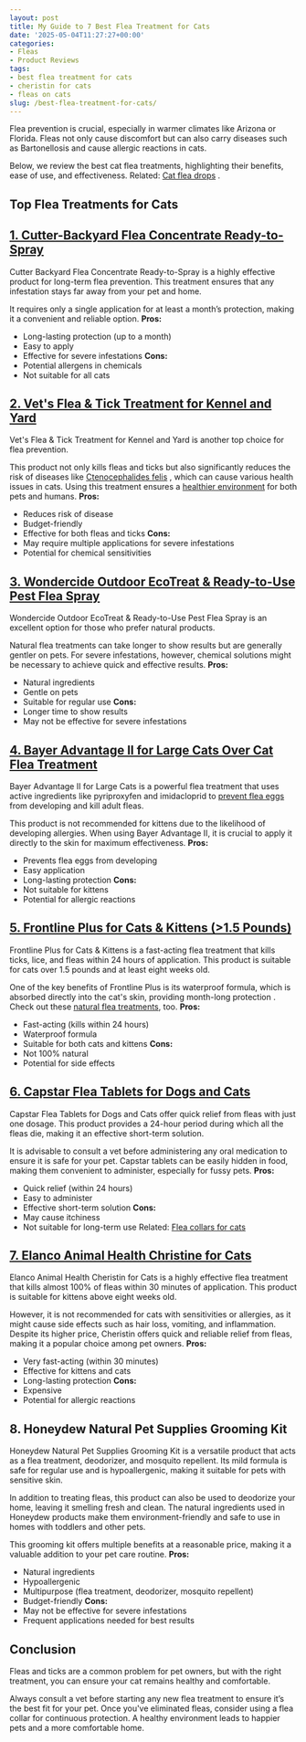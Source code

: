 ```yaml
---
layout: post
title: My Guide to 7 Best Flea Treatment for Cats
date: '2025-05-04T11:27:27+00:00'
categories:
- Fleas
- Product Reviews
tags:
- best flea treatment for cats
- cheristin for cats
- fleas on cats
slug: /best-flea-treatment-for-cats/
---
```


Flea prevention is crucial, especially in warmer climates like Arizona or Florida. Fleas not only cause discomfort but can also carry diseases such as Bartonellosis and cause allergic reactions in cats.

Below, we review the best cat flea treatments, highlighting their benefits, ease of use, and effectiveness. Related:
[Cat flea drops](https://pestpolicy.com/best-flea-drops-for-cats/)
.
## Top Flea Treatments for Cats
## [1. Cutter-Backyard Flea Concentrate Ready-to-Spray](https://www.amazon.com/dp/B000PGE032?th=1&linkCode=ll1&tag=p-policy-20&linkId=c7b45578922a0b55f3134d065ae6e212&language=en_US&ref_=as_li_ss_tl)
Cutter Backyard Flea Concentrate Ready-to-Spray is a highly effective product for long-term flea prevention. This treatment ensures that any infestation stays far away from your pet and home.

It requires only a single application for at least a month’s protection, making it a convenient and reliable option.
**Pros:**
- Long-lasting protection (up to a month)
- Easy to apply
- Effective for severe infestations
**Cons:**
- Potential allergens in chemicals
- Not suitable for all cats
## [2. Vet's Flea & Tick Treatment for Kennel and Yard](https://www.amazon.com/dp/B00393HSLY?th=1&linkCode=ll1&tag=p-policy-20&linkId=891b6f4f982ea01947aa049a94736fc6&language=en_US&ref_=as_li_ss_tl)
Vet's Flea & Tick Treatment for Kennel and Yard is another top choice for flea prevention.

This product not only kills fleas and ticks but also significantly reduces the risk of diseases like
[Ctenocephalides felis](https://journals.asm.org/doi/full/10.1128/IAI.00562-17)
, which can cause various health issues in cats. Using this treatment ensures a
[healthier environment](https://pestpolicy.com/best-flea-spray-for-yard/)
for both pets and humans.
**Pros:**
- Reduces risk of disease
- Budget-friendly
- Effective for both fleas and ticks
**Cons:**
- May require multiple applications for severe infestations
- Potential for chemical sensitivities
## [3. Wondercide Outdoor EcoTreat & Ready-to-Use Pest Flea Spray](https://www.amazon.com/dp/B074HZHPD9?&linkCode=ll1&tag=p-policy-20&linkId=3b6682b94061f6003f385a3198c3b489&language=en_US&ref_=as_li_ss_tl)
Wondercide Outdoor EcoTreat & Ready-to-Use Pest Flea Spray is an excellent option for those who prefer natural products.

Natural flea treatments can take longer to show results but are generally gentler on pets. For severe infestations, however, chemical solutions might be necessary to achieve quick and effective results.
**Pros:**
- Natural ingredients
- Gentle on pets
- Suitable for regular use
**Cons:**
- Longer time to show results
- May not be effective for severe infestations
## [4. Bayer Advantage II for Large Cats Over Cat Flea Treatment](https://www.amazon.com/dp/B004QBDO0M?th=1&linkCode=ll1&tag=p-policy-20&linkId=a51fc0f2dad2920b2b2abb0d6e8cb418&language=en_US&ref_=as_li_ss_tl)
Bayer Advantage II for Large Cats is a powerful flea treatment that uses active ingredients like pyriproxyfen and imidacloprid to
[prevent flea eggs](https://pestpolicy.com/how-to-get-rid-of-flea-eggs-on-cats/)
from developing and kill adult fleas.

This product is not recommended for kittens due to the likelihood of developing allergies. When using Bayer Advantage II, it is crucial to apply it directly to the skin for maximum effectiveness.
**Pros:**
- Prevents flea eggs from developing
- Easy application
- Long-lasting protection
**Cons:**
- Not suitable for kittens
- Potential for allergic reactions
## [5. Frontline Plus for Cats & Kittens (>1.5 Pounds)](https://www.amazon.com/dp/B0002J1F7G?&linkCode=ll1&tag=p-policy-20&linkId=e9ff196913a776c43a3b4ff00f1f0942&language=en_US&ref_=as_li_ss_tl)
Frontline Plus for Cats & Kittens is a fast-acting flea treatment that kills ticks, lice, and fleas within 24 hours of application. This product is suitable for cats over 1.5 pounds and at least eight weeks old.

One of the key benefits of Frontline Plus is its waterproof formula, which is absorbed directly into the cat's skin, providing month-long protection
. Check out these
[natural flea treatments,](https://pestpolicy.com/home-remedies-for-fleas/)
too.
**Pros:**
- Fast-acting (kills within 24 hours)
- Waterproof formula
- Suitable for both cats and kittens
**Cons:**
- Not 100% natural
- Potential for side effects
## [6. Capstar Flea Tablets for Dogs and Cats](https://www.amazon.com/dp/B005Z6UL1M?&linkCode=ll1&tag=p-policy-20&linkId=0650bfce5ecee46e74459b057e9cc52a&language=en_US&ref_=as_li_ss_tl)
Capstar Flea Tablets for Dogs and Cats offer quick relief from fleas with just one dosage. This product provides a 24-hour period during which all the fleas die, making it an effective short-term solution.

It is advisable to consult a vet before administering any oral medication to ensure it is safe for your pet. Capstar tablets can be easily hidden in food, making them convenient to administer, especially for fussy pets.
**Pros:**
- Quick relief (within 24 hours)
- Easy to administer
- Effective short-term solution
**Cons:**
- May cause itchiness
- Not suitable for long-term use
Related:
[Flea collars for cats](https://pestpolicy.com/best-flea-collar-for-cats/)
## [7. Elanco Animal Health Christine for Cats](https://www.amazon.com/dp/B00I9ZUL02?th=1&linkCode=ll1&tag=p-policy-20&linkId=5f4181564f2e71db53366cc17d80e00d&language=en_US&ref_=as_li_ss_tl)
Elanco Animal Health Cheristin for Cats is a highly effective flea treatment that kills almost 100% of fleas within 30 minutes of application. This product is suitable for kittens above eight weeks old.

However, it is not recommended for cats with sensitivities or allergies, as it might cause side effects such as hair loss, vomiting, and inflammation. Despite its higher price, Cheristin offers quick and reliable relief from fleas, making it a popular choice among pet owners.
**Pros:**
- Very fast-acting (within 30 minutes)
- Effective for kittens and cats
- Long-lasting protection
**Cons:**
- Expensive
- Potential for allergic reactions
## 8. Honeydew Natural Pet Supplies Grooming Kit
Honeydew Natural Pet Supplies Grooming Kit is a versatile product that acts as a flea treatment, deodorizer, and mosquito repellent. Its mild formula is safe for regular use and is hypoallergenic, making it suitable for pets with sensitive skin.

In addition to treating fleas, this product can also be used to deodorize your home, leaving it smelling fresh and clean. The natural ingredients used in Honeydew products make them environment-friendly and safe to use in homes with toddlers and other pets.

This grooming kit offers multiple benefits at a reasonable price, making it a valuable addition to your pet care routine.
**Pros:**
- Natural ingredients
- Hypoallergenic
- Multipurpose (flea treatment, deodorizer, mosquito repellent)
- Budget-friendly
**Cons:**
- May not be effective for severe infestations
- Frequent applications needed for best results
## Conclusion
Fleas and ticks are a common problem for pet owners, but with the right treatment, you can ensure your cat remains healthy and comfortable.

Always consult a vet before starting any new flea treatment to ensure it’s the best fit for your pet. Once you've eliminated fleas, consider using a flea collar for continuous protection. A healthy environment leads to happier pets and a more comfortable home.
